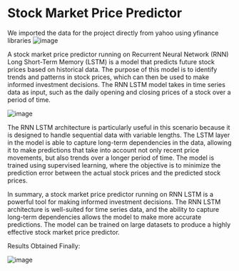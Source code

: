 # Stock Market Price Predictor

We imported the data for the project directly from yahoo using yfinance libraries
![image](https://user-images.githubusercontent.com/38975177/217258372-641419c4-fed3-42b8-9d59-b09a68306c6a.png)

A stock market price predictor running on Recurrent Neural Network (RNN) Long Short-Term Memory (LSTM) is a model that predicts future stock prices based on historical data. The purpose of this model is to identify trends and patterns in stock prices, which can then be used to make informed investment decisions. The RNN LSTM model takes in time series data as input, such as the daily opening and closing prices of a stock over a period of time.

![image](https://user-images.githubusercontent.com/38975177/217258311-a560ce25-b758-4bde-9e44-6eff348f326f.png)


The RNN LSTM architecture is particularly useful in this scenario because it is designed to handle sequential data with variable lengths. The LSTM layer in the model is able to capture long-term dependencies in the data, allowing it to make predictions that take into account not only recent price movements, but also trends over a longer period of time. The model is trained using supervised learning, where the objective is to minimize the prediction error between the actual stock prices and the predicted stock prices.

In summary, a stock market price predictor running on RNN LSTM is a powerful tool for making informed investment decisions. The RNN LSTM architecture is well-suited for time series data, and the ability to capture long-term dependencies allows the model to make more accurate predictions. The model can be trained on large datasets to produce a highly effective stock market price predictor.

Results Obtained Finally:

![image](https://user-images.githubusercontent.com/38975177/217258193-abba00e7-4f78-4bcb-9604-e07185347fd1.png)
